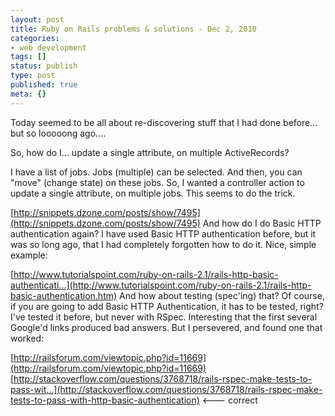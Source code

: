 ```yaml
---
layout: post
title: Ruby on Rails problems & solutions - Dec 2, 2010
categories: 
- web development
tags: []
status: publish
type: post
published: true
meta: {}
---
```


Today seemed to be all about re-discovering stuff that I had done before... but so looooong ago....

 So, how do I... update a single attribute, on multiple ActiveRecords? 

I have a list of jobs. Jobs (multiple) can be selected. And then, you can "move" (change state) on these jobs. So, I wanted a controller action to update a single attribute, on multiple jobs. This seems to do the trick. 
 
[http://snippets.dzone.com/posts/show/7495](http://snippets.dzone.com/posts/show/7495) 
 And how do I do Basic HTTP authentication again? 
 I have used Basic HTTP authentication before, but it was so long ago, that I had completely forgotten how to do it. Nice, simple example: 
 
[http://www.tutorialspoint.com/ruby-on-rails-2.1/rails-http-basic-authenticati...](http://www.tutorialspoint.com/ruby-on-rails-2.1/rails-http-basic-authentication.htm) 
 And how about testing (spec'ing) that? 
 Of course, if you are going to add Basic HTTP Authentication, it has to be tested, right? I've tested it before, but never with RSpec. Interesting that the first several Google'd links produced bad answers. But I persevered, and found one that worked: 
 
[http://railsforum.com/viewtopic.php?id=11669](http://railsforum.com/viewtopic.php?id=11669) 
[http://stackoverflow.com/questions/3768718/rails-rspec-make-tests-to-pass-wit...](http://stackoverflow.com/questions/3768718/rails-rspec-make-tests-to-pass-with-http-basic-authentication) <--- correct
